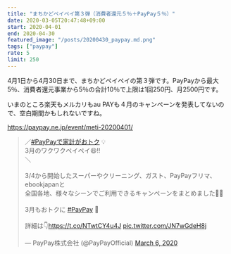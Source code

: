 ```yaml
---
title: "まちかどペイペイ第３弾（消費者還元５％＋PayPay５％）"
date: 2020-03-05T20:47:48+09:00
start: 2020-04-01
end: 2020-04-30
featured_image: "/posts/20200430_paypay.md.png"
tags: ["paypay"]
rate: 5
limit: 250
---
```


4月1日から4月30日まで、まちかどペイペイの第３弾です。PayPayから最大5％、消費者還元事業から5％の合計10％で上限は1回250円、月2500円です。

いまのところ楽天もメルカリもau PAYも４月のキャンペーンを発表してないので、空白期間かもしれないですね。

https://paypay.ne.jp/event/meti-20200401/

<blockquote class="twitter-tweet"><p lang="ja" dir="ltr">／<a href="https://twitter.com/hashtag/PayPay%E3%81%A7%E5%AE%B6%E8%A8%88%E3%81%8C%E3%81%8A%E3%83%88%E3%82%AF?src=hash&amp;ref_src=twsrc%5Etfw">#PayPayで家計がおトク</a> 💡<br>3月のワクワクペイペイ😆‼️<br>＼<br><br>3/4から開始したスーパーやクリーニング、ガスト、PayPayフリマ、ebookjapanと<br>全国各地、様々なシーンでご利用できるキャンペーンをまとめました👍🏻<br><br>3月もおトクに <a href="https://twitter.com/hashtag/PayPay?src=hash&amp;ref_src=twsrc%5Etfw">#PayPay</a> 🎵<br><br>詳細は👇<a href="https://t.co/NTwtCY4u4J">https://t.co/NTwtCY4u4J</a> <a href="https://t.co/JN7wGdeH8j">pic.twitter.com/JN7wGdeH8j</a></p>&mdash; PayPay株式会社 (@PayPayOfficial) <a href="https://twitter.com/PayPayOfficial/status/1235742853818544129?ref_src=twsrc%5Etfw">March 6, 2020</a></blockquote> <script async src="https://platform.twitter.com/widgets.js" charset="utf-8"></script>
